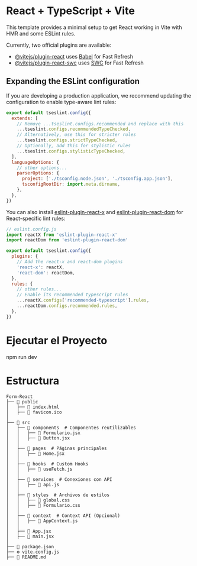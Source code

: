 # React + TypeScript + Vite

This template provides a minimal setup to get React working in Vite with HMR and some ESLint rules.

Currently, two official plugins are available:

- [@vitejs/plugin-react](https://github.com/vitejs/vite-plugin-react/blob/main/packages/plugin-react/README.md) uses [Babel](https://babeljs.io/) for Fast Refresh
- [@vitejs/plugin-react-swc](https://github.com/vitejs/vite-plugin-react-swc) uses [SWC](https://swc.rs/) for Fast Refresh

## Expanding the ESLint configuration

If you are developing a production application, we recommend updating the configuration to enable type-aware lint rules:

```js
export default tseslint.config({
  extends: [
    // Remove ...tseslint.configs.recommended and replace with this
    ...tseslint.configs.recommendedTypeChecked,
    // Alternatively, use this for stricter rules
    ...tseslint.configs.strictTypeChecked,
    // Optionally, add this for stylistic rules
    ...tseslint.configs.stylisticTypeChecked,
  ],
  languageOptions: {
    // other options...
    parserOptions: {
      project: ['./tsconfig.node.json', './tsconfig.app.json'],
      tsconfigRootDir: import.meta.dirname,
    },
  },
})
```

You can also install [eslint-plugin-react-x](https://github.com/Rel1cx/eslint-react/tree/main/packages/plugins/eslint-plugin-react-x) and [eslint-plugin-react-dom](https://github.com/Rel1cx/eslint-react/tree/main/packages/plugins/eslint-plugin-react-dom) for React-specific lint rules:

```js
// eslint.config.js
import reactX from 'eslint-plugin-react-x'
import reactDom from 'eslint-plugin-react-dom'

export default tseslint.config({
  plugins: {
    // Add the react-x and react-dom plugins
    'react-x': reactX,
    'react-dom': reactDom,
  },
  rules: {
    // other rules...
    // Enable its recommended typescript rules
    ...reactX.configs['recommended-typescript'].rules,
    ...reactDom.configs.recommended.rules,
  },
})
```
# Ejecutar el Proyecto
npm run dev
# Estructura
```
Form-React
├── 📂 public
│   ├── 📝 index.html
│   ├── 🎨 favicon.ico
│
├── 📂 src
│   ├── 📂 components  # Componentes reutilizables
│   │   ├── 📝 Formulario.jsx
│   │   ├── 📝 Button.jsx
│   │
│   ├── 📂 pages  # Páginas principales
│   │   ├── 📝 Home.jsx
│   │
│   ├── 📂 hooks  # Custom Hooks
│   │   ├── 📝 useFetch.js
│   │
│   ├── 📂 services  # Conexiones con API
│   │   ├── 📝 api.js
│   │
│   ├── 📂 styles  # Archivos de estilos
│   │   ├── 🎨 global.css
│   │   ├── 🎨 Formulario.css
│   │
│   ├── 📂 context  # Context API (Opcional)
│   │   ├── 📝 AppContext.js
│   │
│   ├── 📝 App.jsx
│   ├── 📝 main.jsx
│
├── 📝 package.json
├── ⚙️ vite.config.js
├── 📖 README.md
```